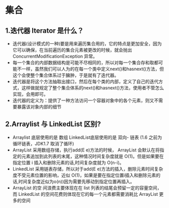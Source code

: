 # 集合

## 1.迭代器 Iterator 是什么？
- 迭代器(设计模式的一种)要是用来遍历集合用的，它的特点是更加安全，因为它可以确保，在当前遍历的集合元素被更改的时候，就会抛出 ConcurrentModificationException 异常。
- 每一个集合的内部数据结构是可能不尽相同的，所以对每一个集合存和取都可能不一样，虽然我们可以人为的在每一个类中定义next()和hasnext()方法，但这个会使整个集合体系过于臃肿，于是就有了迭代器。
- 迭代器是将这个方法抽取出接口，然后在每个类的内部，定义了自己的迭代方式，这样做就规定了整个集合体系的next()和hasnext()方法，使用者不管怎么实现，会用即可。 
- 迭代器的定义为：提供了一种方法访问一个容器对象中的各个元素，则又不需要暴露该对象内部的细节
## 2.Arraylist 与 LinkedList 区别?
- Arraylist 底层使用的是 数组           LinkedList底层使用的是 双向- 链表 (1.6 之前为循环链表，JDK1.7 取消了循环)
- ArrayList 采用数组存储，执行add(E e)方法的时候， ArrayList 会默认在将指定的元素追加到此列表的末尾，这种情况时间复杂度就是 O(1)。但是如果要在指定位置 i 插入和删除元素的话,时间复杂度就为 O(n-i)。
- LinkedList 采用链表存储，所以对于add(E e)方法的插入，删除元素时间复杂度不受元素位置的影响，近似 O(1)，如果是要在指定位置i插入和删除元素的话,时间复杂度近似为o(n))因为需要先移动到指定位置再插入。
- ArrayList 的空 间浪费主要体现在在 list 列表的结尾会预留一定的容量空间，而 LinkedList 的空间花费则体现在它的每一个元素都需要消耗比 ArrayList 更多的空间
